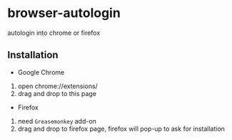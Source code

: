 browser-autologin
==========
autologin into chrome or firefox

Installation
-------------------------
- Google Chrome

1. open chrome://extensions/
2. drag and drop to this page

- Firefox

1. need `Greasemonkey` add-on
2. drag and drop to firefox page, firefox will pop-up to ask for installation
